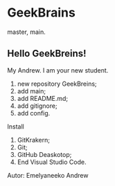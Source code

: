 # GeekBrains
master, main.

Hello GeekBreins!
------------------
My Andrew. I am your new student.

1. new repository GeekBreins;
2. add main;
3. add README.md;
4. add gitignore;
5. add config.

Install

1. GitKrakern;
2. Git;
3. GitHub Deaskotop;
4. End Visual Studio Code. 

Autor: Emelyaneeko Andrew
